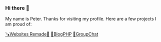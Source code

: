 ### Hi there 👋

My name is Peter. Thanks for visiting my profile. Here are a few projects I am proud of:

[🪚Websites Remade🔨](https://github.com/TheOfficialPeter/WebsitesRemade)
[📝BlogPHP](https://github.com/TheOfficialPeter/BlogPHP)
[💬GroupChat](https://github.com/TheOfficialPeter/GroupChat)
